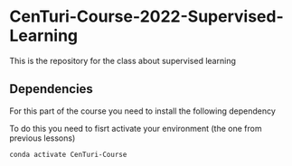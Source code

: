 # CenTuri-Course-2022-Supervised-Learning
This is the repository for the class about supervised learning

## Dependencies
For this part of the course you need to install the following dependency


To do this you need to fisrt activate your environment (the one from previous lessons)

``` conda activate CenTuri-Course ```

